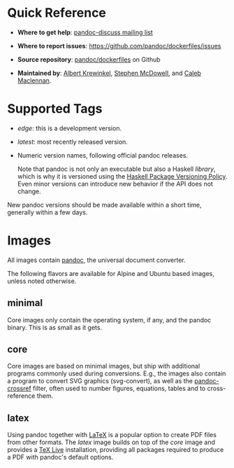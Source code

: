 Quick Reference
===============

  - **Where to get help**: [pandoc-discuss mailing
    list][pandoc-discuss]

  - **Where to report issues**:
    https://github.com/pandoc/dockerfiles/issues

  - **Source repository**: [pandoc/dockerfiles] on Github

  - **Maintained by**: [Albert Krewinkel], [Stephen McDowell], and [Caleb
    Maclennan].

[pandoc-discuss]: https://groups.google.com/forum/#!forum/pandoc-discuss
[pandoc/dockerfiles]: https://github.com/pandoc/dockerfiles
[Albert Krewinkel]: https://github.com/tarleb
[Stephen McDowell]: https://github.com/svenevs
[Caleb Maclennan]: https://github.com/alerque

Supported Tags
==============

* *edge*: this is a development version.

* *latest*: most recently released version.

* Numeric version names, following official pandoc releases.

  Note that pandoc is not only an executable but also a Haskell
  *library*, which is why it is versioned using the [Haskell
  Package Versioning Policy][PVP]. Even minor
  versions can introduce new behavior if the API does not change.

New pandoc versions should be made available within a short time,
generally within a few days.

[PVP]: https://pvp.haskell.org

Images
======

All images contain [pandoc](https://pandoc.org), the universal
document converter.

The following flavors are available for Alpine and Ubuntu based
images, unless noted otherwise.

minimal
-------

Core images only contain the operating system, if any, and the
pandoc binary. This is as small as it gets.

core
----

Core images are based on minimal images, but ship with additional
programs commonly used during conversions. E.g., the images also
contain a program to convert SVG graphics (svg-convert), as well
as the [pandoc-crossref] filter, often used to number figures,
equations, tables and to cross-reference them.

[pandoc-crossref]: https://lierdakil.github.io/pandoc-crossref/

latex
-----

Using pandoc together with [LaTeX] is a popular option to create
PDF files from other formats. The *latex* image builds on top of
the *core* image and provides a [TeX Live] installation,
providing all packages required to produce a PDF with pandoc's
default options.

[LaTeX]: https://latex-project.org/
[TeX Live]: https://www.tug.org/texlive/
